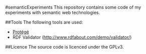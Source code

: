 #semanticExperiments
This repository contains some code of my experiments with semantic web technologies.

##Tools
The following tools are used:
- [Protégé](http://protege.stanford.edu/)
- RDF Validator (http://www.rdfabout.com/demo/validator/)

##Licence
The source code is licenced under the GPLv3.